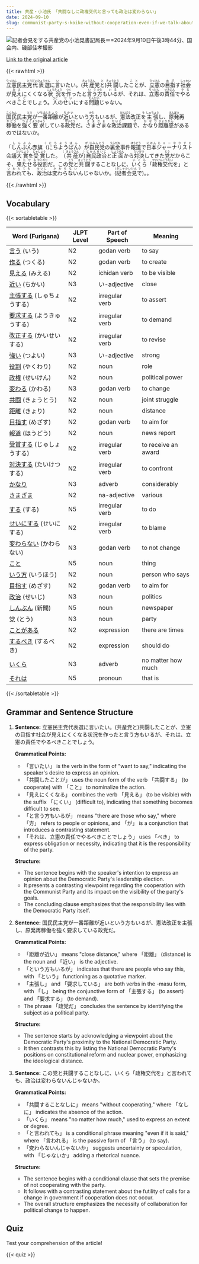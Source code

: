 ```yaml
---
title: 共産・小池氏　「共闘なしに政権交代と言っても政治は変わらない」
date: 2024-09-10
slug: communist-party-s-koike-without-cooperation-even-if-we-talk-about-a-change-of-government-politics-will-not-change
---
```


![記者会見をする共産党の小池晃書記局長＝=2024年9月10日午後3時44分、国会内、磯部佳孝撮影](https://www.asahicom.jp/imgopt/img/e2bec5cbd5/comm_L/AS20240910002395.jpg "記者会見をする共産党の小池晃書記局長＝=2024年9月10日午後3時44分、国会内、磯部佳孝撮影")

[Link to the original article](https://asahi.com/articles/ASS9B2P86S9BUTFK015M.html?iref=pc_politics_top__n)

{{< rawhtml >}}
<p><ruby>立憲<rt>りっけん</rt></ruby>民主<ruby>党<rt>とう</rt></ruby><ruby>代表選<rt>だいひょうせん</rt></ruby>に<ruby>言<rt>い</rt></ruby>いたい。(<ruby>共産<rt>きょうさん</rt></ruby>党<ruby>と<rt>と</rt></ruby>)<ruby>共闘<rt>きょうとう</rt></ruby>した<ruby>こと<rt>こと</rt></ruby>が、<ruby>立憲<rt>りっけん</rt></ruby>の<ruby>目指<rt>めざ</rt></ruby>す<ruby>社会<rt>しゃかい</rt></ruby>が<ruby>見え<rt>みえ</rt></ruby>にくくなる<ruby>状況<rt>じょうきょう</rt></ruby>を<ruby>作<rt>つく</rt></ruby>ったと<ruby>言う<rt>いう</rt></ruby><ruby>方<rt>かた</rt></ruby>も<ruby>いる<rt>いる</rt></ruby>が、それは、<ruby>立憲<rt>りっけん</rt></ruby>の<ruby>責任<rt>せきにん</rt></ruby>で<ruby>やる<rt>やる</rt></ruby>べき<ruby>こと<rt>こと</rt></ruby>でしょう。<ruby>人<rt>ひと</rt></ruby>の<ruby>せい<rt>せい</rt></ruby>にする<ruby>問題<rt>もんだい</rt></ruby>じゃない。</p>

<p><ruby>国民<rt>こくみん</rt></ruby>民主<ruby>党<rt>とう</rt></ruby>が<ruby>一番<rt>いちばん</rt></ruby><ruby>距離<rt>きょり</rt></ruby>が<ruby>近い<rt>ちかい</rt></ruby>という<ruby>方<rt>かた</rt></ruby>もいるが、<ruby>憲法<rt>けんぽう</rt></ruby>改正<ruby>を<rt>を</rt></ruby><ruby>主張<rt>しゅちょう</rt></ruby>し、<ruby>原発<rt>げんぱつ</rt></ruby>再<ruby>稼働<rt>かどう</rt></ruby>を<ruby>強く<rt>つよく</rt></ruby><ruby>要求<rt>ようきゅう</rt></ruby>している<ruby>政党<rt>せいとう</rt></ruby>だ。<ruby>さまざま<rt>さまざま</rt></ruby>な<ruby>政治<rt>せいじ</rt></ruby>課題<ruby>で<rt>で</rt></ruby>、<ruby>かなり<rt>かなり</rt></ruby><ruby>距離感<rt>きょりかん</rt></ruby>があるのではないか。</p>

<p>「<ruby>しんぶん<rt>しんぶん</rt></ruby>赤旗<ruby>（<rt>（</rt></ruby><ruby>にちようばん<rt>にちようばん</rt></ruby>）<ruby>が<rt>が</rt></ruby><ruby>自民党<rt>じみんとう</rt></ruby>の<ruby>裏金<rt>うらがね</rt></ruby>事件<ruby>報道<rt>ほうどう</rt></ruby>で<ruby>日本<rt>にほん</rt></ruby><ruby>ジャーナリスト<rt>じゃーなりすと</rt></ruby>会議<ruby>大賞<rt>たいしょう</rt></ruby>を<ruby>受賞<rt>じゅしょう</rt></ruby>した。<ruby>（<rt>（</rt></ruby><ruby>共産<rt>きょうさん</rt></ruby>が<ruby>）<rt>）</rt></ruby><ruby>自民<rt>じみん</rt></ruby><ruby>政治<rt>せいじ</rt></ruby>と<ruby>正面<rt>しょうめん</rt></ruby>から<ruby>対決<rt>たいけつ</rt></ruby>してきた<ruby>党<rt>とう</rt></ruby>だからこそ、<ruby>果たせる<rt>はたせる</rt></ruby><ruby>役割<rt>やくわり</rt></ruby>だ。この<ruby>党<rt>とう</rt></ruby>と<ruby>共闘<rt>きょうとう</rt></ruby>することなしに、<ruby>いくら<rt>いくら</rt></ruby>「<ruby>政権交代<rt>せいけんこうたい</rt></ruby>を」と<ruby>言われても<rt>いわれても</rt></ruby>、<ruby>政治<rt>せいじ</rt></ruby>は<ruby>変わらない<rt>かわらない</rt></ruby>んじゃないか。<ruby>(<rt>(</rt></ruby><ruby>記者会見<rt>きしゃかいけん</rt></ruby><ruby>で<rt>で</rt></ruby>)<ruby>。</rt>。</ruby></p>
{{< /rawhtml >}}

## Vocabulary


{{< sortabletable >}}

| Word (Furigana)      | JLPT Level | Part of Speech          | Meaning                          |
|----------------------|------------|-------------------------|----------------------------------|
|[言う](https://jisho.org/search/%E8%A8%80%E3%81%86) (いう)| N2         | godan verb              | to say                           |
|[作る](https://jisho.org/search/%E4%BD%9C%E3%82%8B) (つくる)| N2         | godan verb              | to create                        |
|[見える](https://jisho.org/search/%E8%A6%8B%E3%81%88%E3%82%8B) (みえる)| N2         | ichidan verb            | to be visible                    |
|[近い](https://jisho.org/search/%E8%BF%91%E3%81%84) (ちかい)| N3         | い-adjective            | close                            |
|[主張する](https://jisho.org/search/%E4%B8%BB%E5%BC%B5%E3%81%99%E3%82%8B) (しゅちょうする)| N2         | irregular verb          | to assert                        |
|[要求する](https://jisho.org/search/%E8%A6%81%E6%B1%82%E3%81%99%E3%82%8B) (ようきゅうする)| N2         | irregular verb          | to demand                        |
|[改正する](https://jisho.org/search/%E6%94%B9%E6%AD%A3%E3%81%99%E3%82%8B) (かいせいする)| N2         | irregular verb          | to revise                        |
|[強い](https://jisho.org/search/%E5%BC%B7%E3%81%84) (つよい)| N3         | い-adjective            | strong                           |
|[役割](https://jisho.org/search/%E5%BD%B9%E5%89%B2) (やくわり)| N2         | noun                    | role                             |
|[政権](https://jisho.org/search/%E6%94%BF%E6%A8%A9) (せいけん)| N2         | noun                    | political power                  |
|[変わる](https://jisho.org/search/%E5%A4%89%E3%82%8F%E3%82%8B) (かわる)| N3         | godan verb              | to change                        |
|[共闘](https://jisho.org/search/%E5%85%B1%E9%97%98) (きょうとう)| N2         | noun                    | joint struggle                   |
|[距離](https://jisho.org/search/%E8%B7%9D%E9%9B%A2) (きょり)| N2         | noun                    | distance                         |
|[目指す](https://jisho.org/search/%E7%9B%AE%E6%8C%87%E3%81%99) (めざす)| N2         | godan verb              | to aim for                       |
|[報道](https://jisho.org/search/%E5%A0%B1%E9%81%93) (ほうどう)| N2         | noun                    | news report                      |
|[受賞する](https://jisho.org/search/%E5%8F%97%E8%B3%9E%E3%81%99%E3%82%8B) (じゅしょうする)| N2         | irregular verb          | to receive an award              |
|[対決する](https://jisho.org/search/%E5%AF%BE%E6%B1%BA%E3%81%99%E3%82%8B) (たいけつする)| N2         | irregular verb          | to confront                      |
|[かなり](https://jisho.org/search/%E3%81%8B%E3%81%AA%E3%82%8A)| N3         | adverb                  | considerably                     |
|[さまざま](https://jisho.org/search/%E3%81%95%E3%81%BE%E3%81%96%E3%81%BE)| N2         | na-adjective            | various                          |
|[する](https://jisho.org/search/%E3%81%99%E3%82%8B) (する)| N5         | irregular verb          | to do                            |
|[せいにする](https://jisho.org/search/%E3%81%9B%E3%81%84%E3%81%AB%E3%81%99%E3%82%8B) (せいにする)| N2         | irregular verb          | to blame                         |
|[変わらない](https://jisho.org/search/%E5%A4%89%E3%82%8F%E3%82%89%E3%81%AA%E3%81%84) (かわらない)| N3         | godan verb              | to not change                    |
|[こと](https://jisho.org/search/%E3%81%93%E3%81%A8)| N5         | noun                    | thing                            |
|[いう方](https://jisho.org/search/%E3%81%84%E3%81%86%E6%96%B9) (いうほう)| N2         | noun                    | person who says                  |
|[目指す](https://jisho.org/search/%E7%9B%AE%E6%8C%87%E3%81%99) (めざす)| N2         | godan verb              | to aim for                       |
|[政治](https://jisho.org/search/%E6%94%BF%E6%B2%BB) (せいじ)| N3         | noun                    | politics                         |
|[しんぶん](https://jisho.org/search/%E3%81%97%E3%82%93%E3%81%B6%E3%82%93) (新聞)| N5         | noun                    | newspaper                        |
|[党](https://jisho.org/search/%E5%85%9A) (とう)| N3         | noun                    | party                            |
|[ことがある](https://jisho.org/search/%E3%81%93%E3%81%A8%E3%81%8C%E3%81%82%E3%82%8B)| N2         | expression              | there are times                  |
|[するべき](https://jisho.org/search/%E3%81%99%E3%82%8B%E3%81%B9%E3%81%8D) (するべき)| N2         | expression              | should do                        |
|[いくら](https://jisho.org/search/%E3%81%84%E3%81%8F%E3%82%89)| N3         | adverb                  | no matter how much               |
|[それは](https://jisho.org/search/%E3%81%9D%E3%82%8C%E3%81%AF)| N5         | pronoun                 | that is                         |

{{< /sortabletable >}}


## Grammar and Sentence Structure

1. **Sentence:** 立憲民主党代表選に言いたい。(共産党と)共闘したことが、立憲の目指す社会が見えにくくなる状況を作ったと言う方もいるが、それは、立憲の責任でやるべきことでしょう。

   **Grammatical Points:**
   - 「言いたい」 is the verb in the form of "want to say," indicating the speaker's desire to express an opinion.
   - 「共闘したことが」 uses the noun form of the verb 「共闘する」 (to cooperate) with 「こと」 to nominalize the action.
   - 「見えにくくなる」 combines the verb 「見える」 (to be visible) with the suffix 「にくい」 (difficult to), indicating that something becomes difficult to see.
   - 「と言う方もいるが」 means "there are those who say," where 「方」 refers to people or opinions, and 「が」 is a conjunction that introduces a contrasting statement.
   - 「それは、立憲の責任でやるべきことでしょう」 uses 「べき」 to express obligation or necessity, indicating that it is the responsibility of the party.

   **Structure:**
   - The sentence begins with the speaker's intention to express an opinion about the Democratic Party's leadership election.
   - It presents a contrasting viewpoint regarding the cooperation with the Communist Party and its impact on the visibility of the party's goals.
   - The concluding clause emphasizes that the responsibility lies with the Democratic Party itself.

2. **Sentence:** 国民民主党が一番距離が近いという方もいるが、憲法改正を主張し、原発再稼働を強く要求している政党だ。

   **Grammatical Points:**
   - 「距離が近い」 means "close distance," where 「距離」 (distance) is the noun and 「近い」 is the adjective.
   - 「という方もいるが」 indicates that there are people who say this, with 「という」 functioning as a quotative marker.
   - 「主張し」 and 「要求している」 are both verbs in the -masu form, with 「し」 being the conjunctive form of 「主張する」 (to assert) and 「要求する」 (to demand).
   - The phrase 「政党だ」 concludes the sentence by identifying the subject as a political party.

   **Structure:**
   - The sentence starts by acknowledging a viewpoint about the Democratic Party's proximity to the National Democratic Party.
   - It then contrasts this by listing the National Democratic Party's positions on constitutional reform and nuclear power, emphasizing the ideological distance.

3. **Sentence:** この党と共闘することなしに、いくら「政権交代を」と言われても、政治は変わらないんじゃないか。

   **Grammatical Points:**
   - 「共闘することなしに」 means "without cooperating," where 「なしに」 indicates the absence of the action.
   - 「いくら」 means "no matter how much," used to express an extent or degree.
   - 「と言われても」 is a conditional phrase meaning "even if it is said," where 「言われる」 is the passive form of 「言う」 (to say).
   - 「変わらないんじゃないか」 suggests uncertainty or speculation, with 「じゃないか」 adding a rhetorical nuance.

   **Structure:**
   - The sentence begins with a conditional clause that sets the premise of not cooperating with the party.
   - It follows with a contrasting statement about the futility of calls for a change in government if cooperation does not occur.
   - The overall structure emphasizes the necessity of collaboration for political change to happen.

## Quiz

Test your comprehension of the article!

{{< quiz >}}